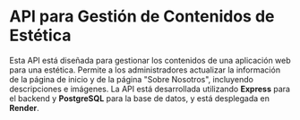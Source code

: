 # API para Gestión de Contenidos de Estética

Esta API está diseñada para gestionar los contenidos de una aplicación web para una estética. Permite a los administradores actualizar la información de la página de inicio y de la página "Sobre Nosotros", incluyendo descripciones e imágenes. La API está desarrollada utilizando **Express** para el backend y **PostgreSQL** para la base de datos, y está desplegada en **Render**.
